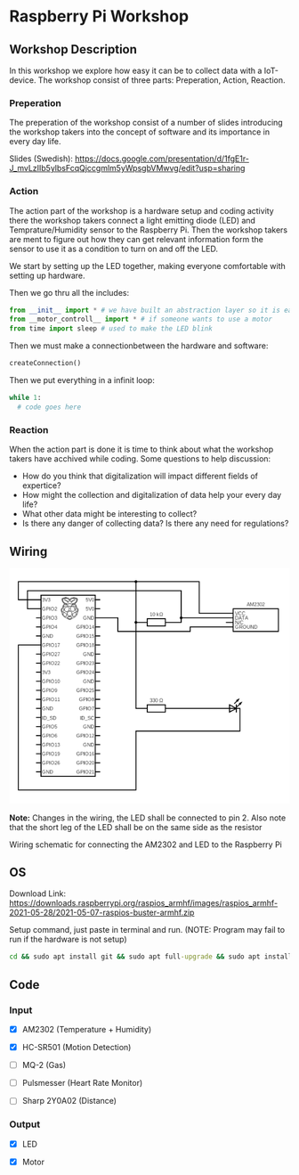 # Raspberry Pi Workshop

## Workshop Description
In this workshop we explore how easy it can be to collect data with a IoT-device. The workshop consist of three parts: Preperation, Action, Reaction.

### Preperation
The preperation of the workshop consist of a number of slides introducing the workshop takers into the concept of software and its importance in every day life.

Slides (Swedish): https://docs.google.com/presentation/d/1fgE1r-J_mvLzIIb5ylbsFcqQjccgmlm5yWpsgbVMwvg/edit?usp=sharing

### Action
The action part of the workshop is a hardware setup and coding activity there the workshop takers connect a light emitting diode (LED) and Temprature/Humidity sensor to the Raspberry Pi. Then the workshop takers are ment to figure out how they can get relevant information form the sensor to use it as a condition to turn on and off the LED.

We start by setting up the LED together, making everyone comfortable with setting up hardware. 

Then we go thru all the includes:

```py
from __init__ import * # we have built an abstraction layer so it is easier to use the intended hardware
from __motor_controll__ import * # if someone wants to use a motor
from time import sleep # used to make the LED blink
```

Then we must make a connectionbetween the hardware and software:

```py
createConnection()
```

Then we put everything in a infinit loop:

```py
while 1:
  # code goes here
```

### Reaction
When the action part is done it is time to think about what the workshop takers have acchived while coding. Some questions to help discussion:
- How do you think that digitalization will impact different fields of expertice?
- How might the collection and digitalization of data help your every day life?
- What other data might be interesting to collect?
- Is there any danger of collecting data? Is there any need for regulations?

## Wiring
![Alt text](photos/wiring_schematic.png?raw=true "wiring_schematic.png")

**Note:** Changes in the wiring, the LED shall be connected to pin 2. Also note that the short leg of the LED shall be on the same side as the resistor

Wiring schematic for connecting the AM2302 and LED to the Raspberry Pi 

## OS
Download Link: https://downloads.raspberrypi.org/raspios_armhf/images/raspios_armhf-2021-05-28/2021-05-07-raspios-buster-armhf.zip

Setup command, just paste in terminal and run. (NOTE: Program may fail to run if the hardware is not setup)

```bat
cd && sudo apt install git && sudo apt full-upgrade && sudo apt install code && sudo apt install python3 && sudo apt install python3-pip && sudo python3 -m pip install --upgrade pip setuptools wheel && sudo pip3 install Adafruit_CircuitPython_DHT && python3 -m pip install -U --user pip gpiod && sudo apt install libgpiod2 && sudo apt autoremove && cd Documents/ && git clone https://github.com/adamzki99/rasp_pi_workshop ; cd rasp_pi_workshop/ && printf "\n\n\nEverything setup... Starting example.py\n\n\n" &&python3 example.py
```

## Code

### Input

- [x] AM2302       (Temperature + Humidity)

- [x] HC-SR501     (Motion Detection)

- [ ] MQ-2         (Gas)

- [ ] Pulsmesser   (Heart Rate Monitor)

- [ ] Sharp 2Y0A02 (Distance)

### Output

- [x] LED

- [x] Motor
